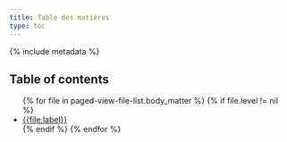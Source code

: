 ```yaml
---
title: Table des matières
type: toc
---
```

{% include metadata %}

<section class="toc">
<h1>Table of contents</h1>
<nav>
  <ul>
    {% for file in paged-view-file-list.body_matter %}
    {% if file.level != nil %}
    <li class="toc-{{file.level}}">
      <a href="#{{file.id}}">{{file.label}}</a>
    </li>
    {% endif %}
    {% endfor %}
  </ul>
</nav>
</section>
